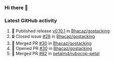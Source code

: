 ### Hi there 👋


### Latest GitHub activity
<!--START_SECTION:activity-->
1. 🚀 Published release [v0.10.1](https://github.com/Bhacaz/gostacking/releases/tag/v0.10.1) in [Bhacaz/gostacking](https://github.com/Bhacaz/gostacking)
2. 🔒 Closed issue [#28](https://github.com/Bhacaz/gostacking/issues/28) in [Bhacaz/gostacking](https://github.com/Bhacaz/gostacking)
3. 🎉 Merged PR [#30](https://github.com/Bhacaz/gostacking/pull/30) in [Bhacaz/gostacking](https://github.com/Bhacaz/gostacking)
4. 💪 Opened PR [#30](https://github.com/Bhacaz/gostacking/pull/30) in [Bhacaz/gostacking](https://github.com/Bhacaz/gostacking)
5. 🎉 Merged PR [#82](https://github.com/petalmd/rubocop-petal/pull/82) in [petalmd/rubocop-petal](https://github.com/petalmd/rubocop-petal)
<!--END_SECTION:activity-->

<!--
**Bhacaz/bhacaz** is a ✨ _special_ ✨ repository because its `README.md` (this file) appears on your GitHub profile.

Here are some ideas to get you started:

- 🔭 I’m currently working on ...
- 🌱 I’m currently learning ...
- 👯 I’m looking to collaborate on ...
- 🤔 I’m looking for help with ...
- 💬 Ask me about ...
- 📫 How to reach me: ...
- 😄 Pronouns: ...
- ⚡ Fun fact: ...
-->
